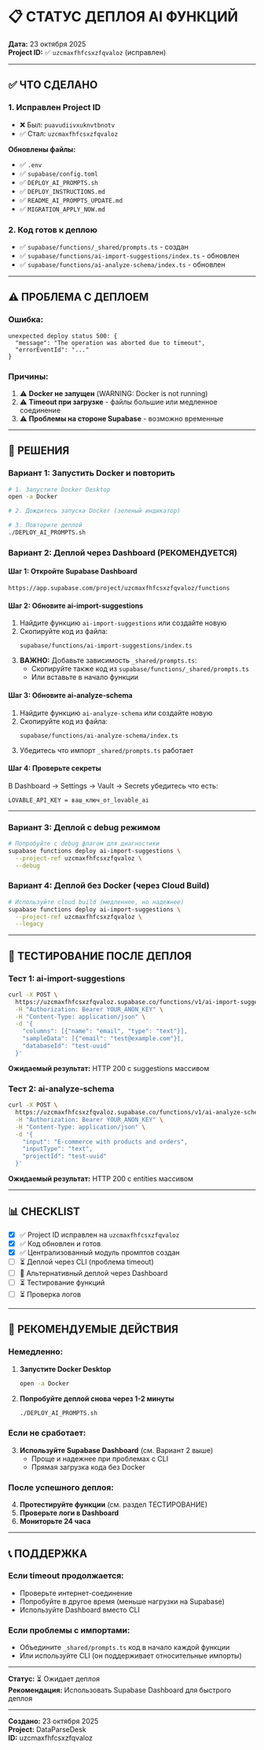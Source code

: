 # 📋 СТАТУС ДЕПЛОЯ AI ФУНКЦИЙ

**Дата:** 23 октября 2025  
**Project ID:** ✅ `uzcmaxfhfcsxzfqvaloz` (исправлен)

---

## ✅ ЧТО СДЕЛАНО

### 1. Исправлен Project ID
- ❌ Был: `puavudiivxuknvtbnotv`
- ✅ Стал: `uzcmaxfhfcsxzfqvaloz`

**Обновлены файлы:**
- ✅ `.env`
- ✅ `supabase/config.toml`
- ✅ `DEPLOY_AI_PROMPTS.sh`
- ✅ `DEPLOY_INSTRUCTIONS.md`
- ✅ `README_AI_PROMPTS_UPDATE.md`
- ✅ `MIGRATION_APPLY_NOW.md`

### 2. Код готов к деплою
- ✅ `supabase/functions/_shared/prompts.ts` - создан
- ✅ `supabase/functions/ai-import-suggestions/index.ts` - обновлен
- ✅ `supabase/functions/ai-analyze-schema/index.ts` - обновлен

---

## ⚠️ ПРОБЛЕМА С ДЕПЛОЕМ

### Ошибка:
```
unexpected deploy status 500: {
  "message": "The operation was aborted due to timeout",
  "errorEventId": "..."
}
```

### Причины:
1. ⚠️ **Docker не запущен** (WARNING: Docker is not running)
2. ⚠️ **Timeout при загрузке** - файлы большие или медленное соединение
3. ⚠️ **Проблемы на стороне Supabase** - возможно временные

---

## 🔧 РЕШЕНИЯ

### Вариант 1: Запустить Docker и повторить
```bash
# 1. Запустите Docker Desktop
open -a Docker

# 2. Дождитесь запуска Docker (зеленый индикатор)

# 3. Повторите деплой
./DEPLOY_AI_PROMPTS.sh
```

### Вариант 2: Деплой через Dashboard (РЕКОМЕНДУЕТСЯ)

#### Шаг 1: Откройте Supabase Dashboard
```
https://app.supabase.com/project/uzcmaxfhfcsxzfqvaloz/functions
```

#### Шаг 2: Обновите ai-import-suggestions

1. Найдите функцию `ai-import-suggestions` или создайте новую
2. Скопируйте код из файла:
   ```
   supabase/functions/ai-import-suggestions/index.ts
   ```
3. **ВАЖНО:** Добавьте зависимость `_shared/prompts.ts`:
   - Скопируйте также код из `supabase/functions/_shared/prompts.ts`
   - Или вставьте в начало функции

#### Шаг 3: Обновите ai-analyze-schema

1. Найдите функцию `ai-analyze-schema` или создайте новую
2. Скопируйте код из файла:
   ```
   supabase/functions/ai-analyze-schema/index.ts
   ```
3. Убедитесь что импорт `_shared/prompts.ts` работает

#### Шаг 4: Проверьте секреты

В Dashboard → Settings → Vault → Secrets убедитесь что есть:
```
LOVABLE_API_KEY = ваш_ключ_от_lovable_ai
```

---

### Вариант 3: Деплой с debug режимом

```bash
# Попробуйте с debug флагом для диагностики
supabase functions deploy ai-import-suggestions \
  --project-ref uzcmaxfhfcsxzfqvaloz \
  --debug
```

### Вариант 4: Деплой без Docker (через Cloud Build)

```bash
# Используйте cloud build (медленнее, но надежнее)
supabase functions deploy ai-import-suggestions \
  --project-ref uzcmaxfhfcsxzfqvaloz \
  --legacy
```

---

## 🧪 ТЕСТИРОВАНИЕ ПОСЛЕ ДЕПЛОЯ

### Тест 1: ai-import-suggestions
```bash
curl -X POST \
  https://uzcmaxfhfcsxzfqvaloz.supabase.co/functions/v1/ai-import-suggestions \
  -H "Authorization: Bearer YOUR_ANON_KEY" \
  -H "Content-Type: application/json" \
  -d '{
    "columns": [{"name": "email", "type": "text"}],
    "sampleData": [{"email": "test@example.com"}],
    "databaseId": "test-uuid"
  }'
```

**Ожидаемый результат:** HTTP 200 с suggestions массивом

### Тест 2: ai-analyze-schema
```bash
curl -X POST \
  https://uzcmaxfhfcsxzfqvaloz.supabase.co/functions/v1/ai-analyze-schema \
  -H "Authorization: Bearer YOUR_ANON_KEY" \
  -H "Content-Type: application/json" \
  -d '{
    "input": "E-commerce with products and orders",
    "inputType": "text",
    "projectId": "test-uuid"
  }'
```

**Ожидаемый результат:** HTTP 200 с entities массивом

---

## 📊 CHECKLIST

- [x] ✅ Project ID исправлен на `uzcmaxfhfcsxzfqvaloz`
- [x] ✅ Код обновлен и готов
- [x] ✅ Централизованный модуль промптов создан
- [ ] ⏳ Деплой через CLI (проблема timeout)
- [ ] 🔄 Альтернативный деплой через Dashboard
- [ ] ⏳ Тестирование функций
- [ ] ⏳ Проверка логов

---

## 🎯 РЕКОМЕНДУЕМЫЕ ДЕЙСТВИЯ

### Немедленно:
1. **Запустите Docker Desktop**
   ```bash
   open -a Docker
   ```

2. **Попробуйте деплой снова через 1-2 минуты**
   ```bash
   ./DEPLOY_AI_PROMPTS.sh
   ```

### Если не сработает:
3. **Используйте Supabase Dashboard** (см. Вариант 2 выше)
   - Проще и надежнее при проблемах с CLI
   - Прямая загрузка кода без Docker

### После успешного деплоя:
4. **Протестируйте функции** (см. раздел ТЕСТИРОВАНИЕ)
5. **Проверьте логи в Dashboard**
6. **Мониторьте 24 часа**

---

## 📞 ПОДДЕРЖКА

### Если timeout продолжается:
- Проверьте интернет-соединение
- Попробуйте в другое время (меньше нагрузки на Supabase)
- Используйте Dashboard вместо CLI

### Если проблемы с импортами:
- Объедините `_shared/prompts.ts` код в начало каждой функции
- Или используйте CLI (он поддерживает относительные импорты)

---

**Статус:** ⏳ Ожидает деплоя  
**Рекомендация:** Использовать Supabase Dashboard для быстрого деплоя

---

**Создано:** 23 октября 2025  
**Project:** DataParseDesk  
**ID:** uzcmaxfhfcsxzfqvaloz
